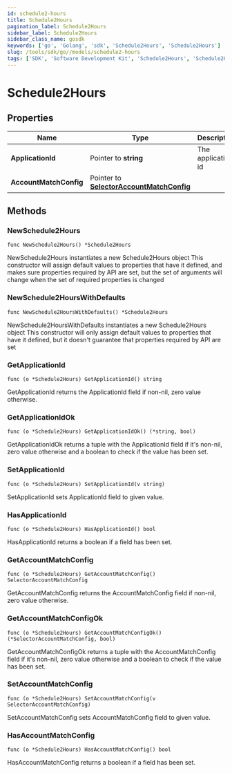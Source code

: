 ```yaml
---
id: schedule2-hours
title: Schedule2Hours
pagination_label: Schedule2Hours
sidebar_label: Schedule2Hours
sidebar_class_name: gosdk
keywords: ['go', 'Golang', 'sdk', 'Schedule2Hours', 'Schedule2Hours'] 
slug: /tools/sdk/go//models/schedule2-hours
tags: ['SDK', 'Software Development Kit', 'Schedule2Hours', 'Schedule2Hours']
---
```


# Schedule2Hours

## Properties

Name | Type | Description | Notes
------------ | ------------- | ------------- | -------------
**ApplicationId** | Pointer to **string** | The application id | [optional] 
**AccountMatchConfig** | Pointer to [**SelectorAccountMatchConfig**](selector-account-match-config) |  | [optional] 

## Methods

### NewSchedule2Hours

`func NewSchedule2Hours() *Schedule2Hours`

NewSchedule2Hours instantiates a new Schedule2Hours object
This constructor will assign default values to properties that have it defined,
and makes sure properties required by API are set, but the set of arguments
will change when the set of required properties is changed

### NewSchedule2HoursWithDefaults

`func NewSchedule2HoursWithDefaults() *Schedule2Hours`

NewSchedule2HoursWithDefaults instantiates a new Schedule2Hours object
This constructor will only assign default values to properties that have it defined,
but it doesn't guarantee that properties required by API are set

### GetApplicationId

`func (o *Schedule2Hours) GetApplicationId() string`

GetApplicationId returns the ApplicationId field if non-nil, zero value otherwise.

### GetApplicationIdOk

`func (o *Schedule2Hours) GetApplicationIdOk() (*string, bool)`

GetApplicationIdOk returns a tuple with the ApplicationId field if it's non-nil, zero value otherwise
and a boolean to check if the value has been set.

### SetApplicationId

`func (o *Schedule2Hours) SetApplicationId(v string)`

SetApplicationId sets ApplicationId field to given value.

### HasApplicationId

`func (o *Schedule2Hours) HasApplicationId() bool`

HasApplicationId returns a boolean if a field has been set.

### GetAccountMatchConfig

`func (o *Schedule2Hours) GetAccountMatchConfig() SelectorAccountMatchConfig`

GetAccountMatchConfig returns the AccountMatchConfig field if non-nil, zero value otherwise.

### GetAccountMatchConfigOk

`func (o *Schedule2Hours) GetAccountMatchConfigOk() (*SelectorAccountMatchConfig, bool)`

GetAccountMatchConfigOk returns a tuple with the AccountMatchConfig field if it's non-nil, zero value otherwise
and a boolean to check if the value has been set.

### SetAccountMatchConfig

`func (o *Schedule2Hours) SetAccountMatchConfig(v SelectorAccountMatchConfig)`

SetAccountMatchConfig sets AccountMatchConfig field to given value.

### HasAccountMatchConfig

`func (o *Schedule2Hours) HasAccountMatchConfig() bool`

HasAccountMatchConfig returns a boolean if a field has been set.


